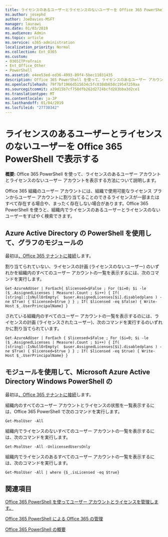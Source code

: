 ```yaml
---
title: ライセンスのあるユーザーとライセンスのないユーザーを Office 365 PowerShell で表示する
ms.author: josephd
author: JoeDavies-MSFT
manager: laurawi
ms.date: 01/03/2019
ms.audience: Admin
ms.topic: article
ms.service: o365-administration
localization_priority: Normal
ms.collection: Ent_O365
ms.custom:
- O365ITProTrain
- Ent_Office_Other
- PowerShell
ms.assetid: e4ee53ed-ed36-4993-89f4-5bec11031435
description: Office 365 PowerShell を使って、ライセンスのあるユーザー アカウントとライセンスのないユーザー アカウントを表示する方法について説明します。
ms.openlocfilehash: 79f7bf1966d515634c5fc038db650c19547259aa
ms.sourcegitcommit: a39d15b7cf758dfb262d2724bcfd283bba3d2ce1
ms.translationtype: MT
ms.contentlocale: ja-JP
ms.lasthandoff: 01/04/2019
ms.locfileid: "27730342"
---
```

# <a name="view-licensed-and-unlicensed-users-with-office-365-powershell"></a>ライセンスのあるユーザーとライセンスのないユーザーを Office 365 PowerShell で表示する

**概要:** Office 365 PowerShell を使って、ライセンスのあるユーザー アカウントとライセンスのないユーザー アカウントを表示する方法について説明します。
  
Office 365 組織のユーザー アカウントには、組織で使用可能なライセンス プランからユーザー アカウントに割り当てることのできるライセンスが一部またはすべて存在する場合や、まったく存在しない場合があります。Office 365 PowerShell を使うと、組織内でライセンスのあるユーザーとライセンスのないユーザーをすばやく検索できます。


## <a name="use-the-azure-active-directory-powershell-for-graph-module"></a>Azure Active Directory の PowerShell を使用して、グラフのモジュールの

最初は[、Office 365 テナントに接続](connect-to-office-365-powershell.md#connect-with-the-azure-active-directory-powershell-for-graph-module)します。
 
割り当てられていない、ライセンスの計画 (ライセンスのないユーザー) のいずれかを組織内のすべてのユーザー アカウントの一覧を表示するには、次のコマンドを実行します。
  
```
Get-AzureAdUser | ForEach{ $licensed=$False ; For ($i=0; $i -le ($_.AssignedLicenses | Measure).Count ; $i++) { If( [string]::IsNullOrEmpty(  $user.AssignedLicenses[$i].disabledplans ) -ne $True) { $licensed=$true } } ; If( $licensed -eq $false) { Write-Host $_.UserPrincipalName} }
```

されている組織内のすべてのユーザー アカウントの一覧を表示するのには、ライセンスの計画 (ライセンスされたユーザー)、次のコマンドを実行するのいずれかに割り当てられています。
  
```
Get-AzureAdUser | ForEach { $licensed=$False ; For ($i=0; $i -le ($_.AssignedLicenses | Measure).Count ; $i++) { If( [string]::IsNullOrEmpty(  $user.AssignedLicenses[$i].disabledplans ) -ne $True) { $licensed=$true } } ; If( $licensed -eq $true) { Write-Host $_.UserPrincipalName} }
```

## <a name="use-the-microsoft-azure-active-directory-module-for-windows-powershell"></a>モジュールを使用して、Microsoft Azure Active Directory Windows PowerShell の

最初は[、Office 365 テナントに接続](connect-to-office-365-powershell.md#connect-with-the-microsoft-azure-active-directory-module-for-windows-powershell)します。

組織内のすべてのユーザー アカウントとライセンスの状態を一覧表示するには、Office 365 PowerShell で次のコマンドを実行します。
  
```
Get-MsolUser -All
```

組織内でライセンスのないすべてのユーザー アカウントの一覧を表示するには、次のコマンドを実行します。
  
```
Get-MsolUser -All -UnlicensedUsersOnly
```

組織内でライセンスのあるすべてのユーザー アカウントの一覧を表示するには、次のコマンドを実行します。
  
```
Get-MsolUser -All | where {$_.isLicensed -eq $true}
```

## <a name="see-also"></a>関連項目

[Office 365 PowerShell を使ってユーザー アカウントとライセンスを管理します。](manage-user-accounts-and-licenses-with-office-365-powershell.md)
  
[Office 365 PowerShell による Office 365 の管理](manage-office-365-with-office-365-powershell.md)
  
[Office 365 PowerShell の概要](getting-started-with-office-365-powershell.md)
